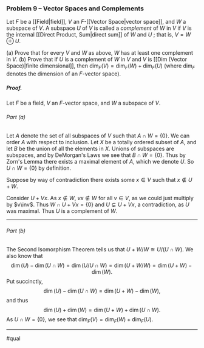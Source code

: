 ### Problem 9 – Vector Spaces and Complements
Let $F$ be a [[Field|field]], $V$ an $F$-[[Vector Space|vector space]], and $W$ a subspace of $V$. A subspace $U$ of $V$ is called  a *complement* of $W$ in $V$ if $V$ is the internal [[Direct Product, Sum|direct sum]] of $W$ and $U$ ; that is, $V=W\oplus U$.

(a) Prove that for every $V$ and $W$ as above, $W$ has at least one complement in $V$.
(b) Prove that if $U$ is a complement of $W$ in $V$ and $V$ is [[Dim (Vector Space)|finite dimensional]], then  $\dim_F (V ) = \dim_F (W ) + \dim_F (U )$ (where $\dim_F$ denotes the dimension of an $F$-vector space).

##### *Proof*.
Let $F$ be a field, $V$ an $F$-vector space, and $W$ a subspace of $V$.

###### Part (a)
Let $A$ denote the set of all subspaces of $V$ such that $A\cap W=\{0\}$. We can order $A$ with respect to inclusion. Let $X$ be a totally ordered subset of $A$, and let $B$ be the union of all the elements in $X$. Unions of subspaces are subspaces, and by DeMorgan's Laws we see that $B\cap W=\{0\}$. Thus by Zorn's Lemma there exists a maximal element of $A,$ which we denote $U$. So $U\cap W=\{0\}$ by definition. 

Suppose by way of contradiction there exists some $x\in V$ such that $x\not\in U+W$.

Consider $U+Vx$. As $x\not\in W$, $vx\not\in W$ for all $v\in V$, as we could just multiply by $v\inv$. Thus $W\cap U+Vx=\{0\}$ and $U\subsetneq U+Vx$, a contradiction, as $U$ was maximal. Thus $U$ is a complement of $W$.
***
###### Part (b) 
The Second Isomorphism Theorem tells us that $U+W/W\cong U/(U\cap W)$. We also know that $$\dim(U)-\dim(U\cap W)=\dim(U/U\cap W)=\dim(U+W/W)=\dim(U+W)-\dim(W).$$
Put succinctly, $$\dim(U)-\dim(U\cap W)=\dim(U+W)-\dim(W),$$ and thus $$\dim(U)+\dim(W)=\dim(U+W)+\dim(U\cap W).$$ As $U\cap W=\{0\}$, we see that $\dim_F(V)=\dim_F(W)+\dim_F(U)$.
***
#qual